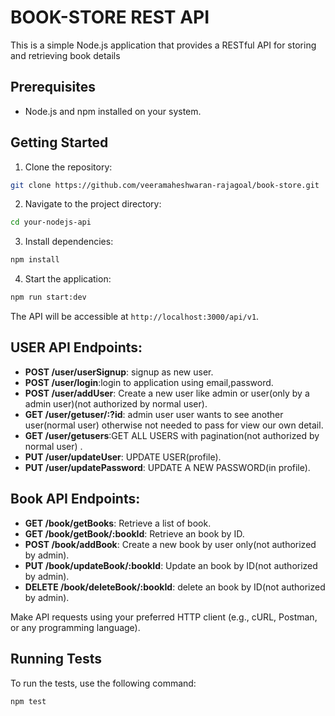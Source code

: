 # BOOK-STORE REST API

This is a simple Node.js application that provides a RESTful API for storing and retrieving book details

## Prerequisites
- Node.js and npm installed on your system.

## Getting Started

1. Clone the repository:
```bash
git clone https://github.com/veeramaheshwaran-rajagoal/book-store.git
```


2. Navigate to the project directory:
```bash
cd your-nodejs-api
```

3. Install dependencies:
```bash
npm install
```


4. Start the application:
```bash
npm run start:dev
```

The API will be accessible at `http://localhost:3000/api/v1`.
## USER API Endpoints:
- **POST /user/userSignup**: signup as new user.
- **POST /user/login**:login to application using email,password.
- **POST /user/addUser**: Create a new user like admin or user(only by a admin user)(not authorized by normal user).
- **GET /user/getuser/:?id**: admin user user wants to see another user(normal user) otherwise not needed to pass for view our own detail.
- **GET /user/getusers**:GET ALL USERS with pagination(not authorized by normal user) .
- **PUT /user/updateUser**: UPDATE USER(profile).
- **PUT /user/updatePassword**: UPDATE A NEW PASSWORD(in profile).

## Book API Endpoints:
- **GET /book/getBooks**: Retrieve a list of book.
- **GET /book/getBook/:bookId**: Retrieve an book by ID.
- **POST /book/addBook**: Create a new book by user only(not authorized by admin).
- **PUT /book/updateBook/:bookId**: Update an book by ID(not authorized by admin).
- **DELETE /book/deleteBook/:bookId**: delete an book by ID(not authorized by admin).

Make API requests using your preferred HTTP client (e.g., cURL, Postman, or any programming language).

## Running Tests

To run the tests, use the following command:
```bash
npm test
```
